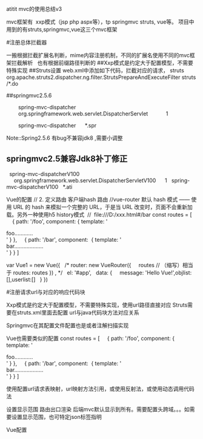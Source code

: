 atitit mvc的使用总结v3
 

mvc框架有  xxp模式（jsp php aspx等），tp springmvc struts, vue等。
项目中用到的有struts,springmvc,vue这三个mvc框架


#注册总体拦截器

一搬根据拦截扩展名判断，mime内容注册机制，不同的扩展名使用不同的mvc框架拦截解析
  也有根据前缀路径判断的
##Xxp模式是约定大于配置模型，不需要特殊实现
##Struts设置
 web.xml中添加如下代码，拦截对应的请求， 
<filter>
 <filter-name>struts</filter-name>
 <filter-class>org.apache.struts2.dispatcher.ng.filter.StrutsPrepareAndExecuteFilter</filter-class> </filter>
 <filter-mapping> 
<filter-name>struts</filter-name> <url-pattern>/*.do</url-pattern> </filter-mapping>

##springmvc2.5.6
<!--spr mvc cfg name just same with this svltname -->
  <servlet>
     <servlet-name>spring-mvc-dispatcher</servlet-name>
     <servlet-class>
        org.springframework.web.servlet.DispatcherServlet
     </servlet-class>
     <load-on-startup>1</load-on-startup>
  </servlet>

  <servlet-mapping>
     <servlet-name>spring-mvc-dispatcher</servlet-name>
     <url-pattern>*.spr</url-pattern>
  </servlet-mapping>

Note::Spring2.5.6 有bug不兼容jdk8 ,需要小调整
## springmvc2.5兼容Jdk8补丁修正
<!--spr mvc v100 for jdk8-->

<servlet>
  <servlet-name>spring-mvc-dispatcherV100</servlet-name>
  <servlet-class>
     org.springframework.web.servlet.DispatcherServletV100
  </servlet-class>
  <load-on-startup>1</load-on-startup>
</servlet>

<servlet-mapping>
  <servlet-name>spring-mvc-dispatcherV100</servlet-name>
  <url-pattern>*.ati</url-pattern>
</servlet-mapping>


Vue的配置
// 2. 定义路由 客户端hash 路由
//vue-router 默认 hash 模式 —— 使用 URL 的 hash 来模拟一个完整的 URL，于是当 URL 改变时，页面不会重新加载。另外一种使用h5 history模式
 //  file:///D:/xxx.html#/bar
const routes = [
    { path: '/foo', component: { template: '<div>foo............</div>' } },
    { path: '/bar', component:  { template: '<div>bar...................</div>' } }
]
 

var Vue1 = new Vue({
  /*
router: new VueRouter({
    routes // （缩写）相当于 routes: routes
})
,
*/
  el: '#app',
  data: {
    message: 'Hello Vue!',objlist:[],userlist:[]
  }
})


#注册请求url与对应的响应代码块

Xxp模式是约定大于配置模型，不需要特殊实现，使用url路径直接对应
Struts需要在struts.xml里面去配置  url与java代码块方法对应关系

 <action name="xxxapi" class="xx" method="mtd2"></action>


Springmvc在其配置文件配置也是或者注解扫描实现

Vue也需要类似的配置
const routes = [
    { path: '/foo', component: { template: '<div>foo............</div>' } },
    { path: '/bar', component:  { template: '<div>bar...................</div>' } }
]



使用配置url请求表映射，url映射方法引用，或使用反射法，或使用动态调用代码法

设置显示范围 路由出口渲染
后端mvc默认显示到所有。需要配置头跨域。。。如需要设置显示范围，也可特定json标签指明

Vue配置
 <!-- 路由出口 -->
  <!-- 路由匹配到的组件（代码块）将渲染在这里 -->
  <router-view></router-view> 



